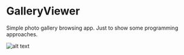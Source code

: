 # GalleryViewer

Simple photo gallery browsing app. Just to show some programming approaches.

![alt text]("https://user-images.githubusercontent.com/20033145/33583747-85b2c114-d9a7-11e7-9a2a-fb7ecc894587.png")
